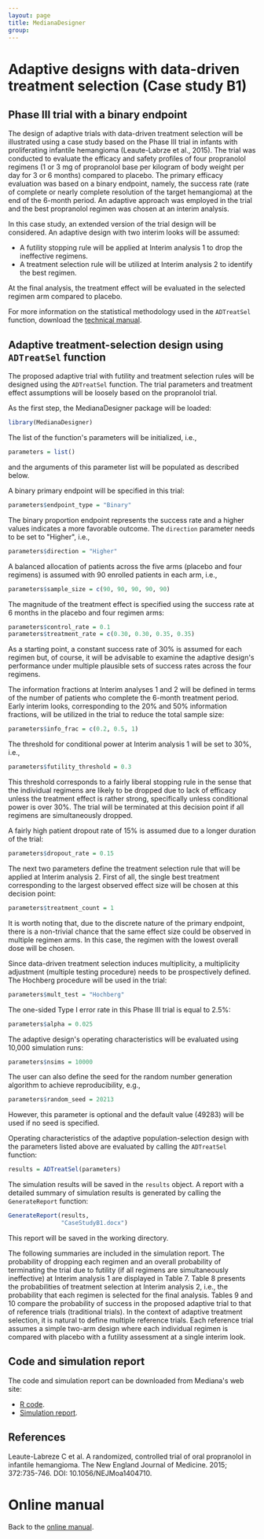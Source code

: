 ```yaml
---
layout: page
title: MedianaDesigner
group: 
---
```


# Adaptive designs with data-driven treatment selection (Case study B1)

## Phase III trial with a binary endpoint

The design of adaptive trials with data-driven treatment selection will be illustrated using a case study based on the Phase III trial in infants with proliferating infantile hemangioma (Leaute-Labrze et al., 2015). The trial was conducted to evaluate the efficacy and safety profiles of four propranolol regimens (1 or 3 mg of propranolol base per kilogram of body weight per day for 3 or 6 months) compared to placebo. The primary efficacy evaluation was based on a binary endpoint, namely, the success rate (rate of complete or nearly complete resolution of the target hemangioma) at the end of the 6-month period. An adaptive approach was employed in the trial and the best propranolol regimen was chosen at an interim analysis.

In this case study, an extended version of the trial design will be considered. An adaptive design with two interim looks will be assumed: 

* A futility stopping rule will be applied at Interim analysis 1 to drop the ineffective regimens.
* A treatment selection rule will be utilized at Interim analysis 2 to identify the best regimen.

At the final analysis, the treatment effect will be evaluated in the selected regimen arm compared to placebo.

For more information on the statistical methodology used in the `ADTreatSel` function, download the [technical manual](http://www.mediana.us/MedianaDesigner/ADTreatSel.pdf).

## Adaptive treatment-selection design using `ADTreatSel` function

The proposed adaptive trial with futility and treatment selection rules will be designed using the `ADTreatSel` function. The trial parameters and treatment effect assumptions will be loosely based on the propranolol trial. 

As the first step, the MedianaDesigner package will be loaded:

``` r
library(MedianaDesigner)
```

The list of the function's parameters will be initialized, i.e.,

``` r
parameters = list()
```

and the arguments of this parameter list will be populated as described below. 

A binary primary endpoint will be specified in this trial:

``` r
parameters$endpoint_type = "Binary"
```

The binary proportion endpoint represents the success rate and a higher values indicates a more favorable outcome. The `direction` parameter needs to be set to "Higher", i.e.,

``` r
parameters$direction = "Higher"
```

A balanced allocation of patients across the five arms (placebo and four regimens) is assumed with 90 enrolled patients in each arm, i.e., 

``` r
parameters$sample_size = c(90, 90, 90, 90, 90)
```

The magnitude of the treatment effect is specified using the success rate at 6 months in the placebo and four regimen arms:

``` r
parameters$control_rate = 0.1
parameters$treatment_rate = c(0.30, 0.30, 0.35, 0.35)
```

As a starting point, a constant success rate of 30% is assumed for each regimen but, of course, it will be advisable to examine the adaptive design's performance under multiple plausible sets of success rates across the four regimens.

The information fractions at Interim analyses 1 and 2 will be defined in terms of the number of patients who complete the 6-month treatment period. Early interim looks, corresponding to the 20% and 50% information fractions, will be utilized in the trial to reduce the total sample size:

``` r
parameters$info_frac = c(0.2, 0.5, 1)
``` 

The threshold for conditional power at Interim analysis 1 will be set to 30%, i.e.,

``` r
parameters$futility_threshold = 0.3
``` 

This threshold corresponds to a fairly liberal stopping rule in the sense that the individual regimens are likely to be dropped due to lack of efficacy unless the treatment effect is rather strong, specifically unless conditional power is over 30%. The trial will be terminated at this decision point if all regimens are simultaneously dropped.

A fairly high patient dropout rate of 15% is assumed due to a longer duration of the trial:

``` r
parameters$dropout_rate = 0.15
``` 

The next two parameters define the treatment selection rule that will be applied at Interim analysis 2. First of all, the single best treatment corresponding to the largest observed effect size will be chosen at this decision point: 

``` r
parameters$treatment_count = 1
```

It is worth noting that, due to the discrete nature of the primary endpoint, there is a non-trivial chance that the same effect size could be observed in multiple regimen arms. In this case, the regimen with the lowest overall dose will be chosen.

Since data-driven treatment selection induces multiplicity, a multiplicity adjustment (multiple testing  procedure) needs to be prospectively defined. The Hochberg procedure will be used in the trial:

``` r
parameters$mult_test = "Hochberg"
```

The one-sided Type I error rate in this Phase III trial is equal to 2.5%:

``` r
parameters$alpha = 0.025
```

The adaptive design's operating characteristics will be evaluated using 10,000 simulation runs:

``` r
parameters$nsims = 10000
```

The user can also define the seed for the random number generation algorithm to achieve reproducibility, e.g., 

``` r
parameters$random_seed = 20213
```

However, this parameter is optional and the default value (49283) will be used if no seed is specified.

Operating characteristics of the adaptive population-selection design with the parameters listed above are evaluated by calling the `ADTreatSel` function:

``` r
results = ADTreatSel(parameters)
```

The simulation results will be saved in the `results` object. A report with a detailed summary of simulation results is generated by calling the `GenerateReport` function:

``` r
GenerateReport(results, 
               "CaseStudyB1.docx")
```

This report will be saved in the working directory. 

The following summaries are included in the simulation report. The probability of dropping each regimen and an overall probability of terminating the trial due to futility (if all regimens are simultaneously ineffective) at Interim analysis 1 are displayed in Table 7. Table 8 presents the probabilities of treatment selection at Interim analysis 2, i.e., the probability that each regimen is selected for the final analysis. Tables 9 and 10 compare the probability of success in the proposed adaptive trial to that of reference trials (traditional trials). In the context of adaptive treatment selection, it is natural to define multiple reference trials. Each reference trial assumes a simple two-arm design where each individual regimen is compared with placebo with a futility assessment at a single interim look. 

## Code and simulation report

The code and simulation report can be downloaded from Mediana's web site:

* [R code](http://www.mediana.us/MedianaDesigner/CaseStudyB1.r).
* [Simulation report](http://www.mediana.us/MedianaDesigner/CaseStudyB1.docx).

## References

Leaute-Labreze C et al. A randomized, controlled trial of oral propranolol in infantile hemangioma. The New England Journal of Medicine. 2015; 372:735-746. DOI: 10.1056/NEJMoa1404710.

# Online manual

Back to the [online manual](https://medianasoft.github.io/MedianaDesigner).

